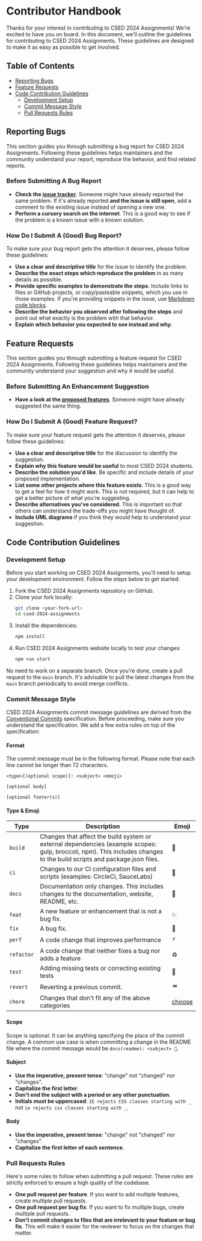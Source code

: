 # Contributor Handbook

Thanks for your interest in contributing to CSED 2024 Assignments! We're excited to have you on board. In this document, we'll outline the guidelines for contributing to CSED 2024 Assignments. These guidelines are designed to make it as easy as possible to get involved.

## Table of Contents

- [Reporting Bugs](#reporting-bugs)
- [Feature Requests](#feature-requests)
- [Code Contribution Guidelines](#code-contribution-guidelines)
  - [Development Setup](#development-setup)
  - [Commit Message Style](#commit-message-style)
  - [Pull Requests Rules](#pull-requests-rules)

## Reporting Bugs

This section guides you through submitting a bug report for CSED 2024 Assignments. Following these guidelines helps maintainers and the community understand your report, reproduce the behavior, and find related reports.

### Before Submitting A Bug Report

- **Check the [issue tracker](https://github.com/GeeekyBoy/csed-2024-assignments/issues?q=is%3Aissue)**. Someone might have already reported the same problem. If it's already reported **and the issue is still open**, add a comment to the existing issue instead of opening a new one.
- **Perform a cursory search on the internet**. This is a good way to see if the problem is a known issue with a known solution.

### How Do I Submit A (Good) Bug Report?

To make sure your bug report gets the attention it deserves, please follow these guidelines:

- **Use a clear and descriptive title** for the issue to identify the problem.
- **Describe the exact steps which reproduce the problem** in as many details as possible.
- **Provide specific examples to demonstrate the steps**. Include links to files or GitHub projects, or copy/pasteable snippets, which you use in those examples. If you're providing snippets in the issue, use [Markdown code blocks](https://help.github.com/articles/markdown-basics/#multiple-lines).
- **Describe the behavior you observed after following the steps** and point out what exactly is the problem with that behavior.
- **Explain which behavior you expected to see instead and why.**

## Feature Requests

This section guides you through submitting a feature request for CSED 2024 Assignments. Following these guidelines helps maintainers and the community understand your suggestion and why it would be useful.

### Before Submitting An Enhancement Suggestion

- **Have a look at the [proposed features](https://github.com/GeeekyBoy/csed-2024-assignments/discussions/categories/ideas)**. Someone might have already suggested the same thing.

### How Do I Submit A (Good) Feature Request?

To make sure your feature request gets the attention it deserves, please follow these guidelines:

- **Use a clear and descriptive title** for the discussion to identify the suggestion.
- **Explain why this feature would be useful** to most CSED 2024 students.
- **Describe the solution you'd like**. Be specific and include details of your proposed implementation.
- **List some other projects where this feature exists**. This is a good way to get a feel for how it might work. This is not required, but it can help to get a better picture of what you're suggesting.
- **Describe alternatives you've considered**. This is important so that others can understand the trade-offs you might have thought of.
- **Include UML diagrams** if you think they would help to understand your suggestion.

## Code Contribution Guidelines

### Development Setup

Before you start working on CSED 2024 Assignments, you'll need to setup your development environment. Follow the steps below to get started:

1. Fork the CSED 2024 Assignments repository on GitHub.
2. Clone your fork locally:
    ```bash
    git clone <your-fork-url>
    cd csed-2024-assignments
    ```
3. Install the dependencies:
    ```bash
    npm install
    ```
4. Run CSED 2024 Assignments website locally to test your changes:
    ```bash
    npm run start
    ```
  
No need to work on a separate branch. Once you're done, create a pull request to the `main` branch. It's advisable to pull the latest changes from the `main` branch periodically to avoid merge conflicts.

### Commit Message Style

CSED 2024 Assignments commit message guidelines are derived from the [Conventional Commits](https://www.conventionalcommits.org/en/v1.0.0/) specification. Before proceeding, make sure you understand the specification. We add a few extra rules on top of the specification:

#### Format

The commit message must be in the following format. Please note that each line cannot be longer than 72 characters.

```
<type>[(optional scope)]: <subject> <emoji>

[optional body]

[optional footer(s)]
```

#### Type & Emoji

| Type | Description | Emoji |
| ---- | ----------- | ----- |
| `build` | Changes that affect the build system or external dependencies (example scopes: gulp, broccoli, npm). This includes changes to the build scripts and package.json files. | 👷 |
| `ci` | Changes to our CI configuration files and scripts (examples: CircleCi, SauceLabs) | 👷 |
| `docs` | Documentation only changes. This includes changes to the documentation, website, README, etc. | 📝 |
| `feat` | A new feature or enhancement that is not a bug fix. | ✨ |
| `fix` | A bug fix. | 🐛 |
| `perf` | A code change that improves performance | ⚡️ |
| `refactor` | A code change that neither fixes a bug nor adds a feature | ♻️ |
| `test` | Adding missing tests or correcting existing tests | 🧪 |
| `revert` | Reverting a previous commit. | ⏪ |
| `chore` | Changes that don't fit any of the above categories | [choose](https://gitmoji.dev/) |

#### Scope

Scope is optional. It can be anything specifying the place of the commit change. A common use case is when committing a change in the README file where the commit message would be `docs(readme): <subject> 📝`.

#### Subject

- **Use the imperative, present tense**: "change" not "changed" nor "changes".
- **Capitalize the first letter**.
- **Don't end the subject with a period or any other punctuation**.
- **Initials must be uppercased**: `IE rejects CSS classes starting with _` not `ie rejects css classes starting with _`.

#### Body

- **Use the imperative, present tense**: "change" not "changed" nor "changes".
- **Capitalize the first letter of each sentence**.

### Pull Requests Rules

Here's some rules to follow when submitting a pull request. These rules are strictly enforced to ensure a high quality of the codebase.

- **One pull request per feature**. If you want to add multiple features, create multiple pull requests.
- **One pull request per bug fix**. If you want to fix multiple bugs, create multiple pull requests.
- **Don't commit changes to files that are irrelevant to your feature or bug fix**. This will make it easier for the reviewer to focus on the changes that matter.
